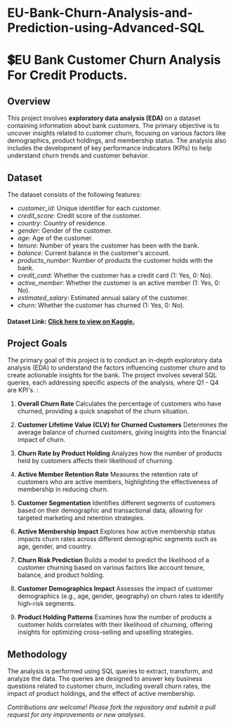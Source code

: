 # EU-Bank-Churn-Analysis-and-Prediction-using-Advanced-SQL
# 💲EU Bank Customer Churn Analysis For Credit Products.
## Overview
This project involves **exploratory data analysis (EDA)** on a dataset containing information about bank customers. The primary objective is to uncover insights related to customer churn, focusing on various factors like demographics, product holdings, and membership status. The analysis also includes the development of key performance indicators (KPIs) to help understand churn trends and customer behavior.

## Dataset
The dataset consists of the following features:

- _customer_id_: Unique identifier for each customer.
- _credit_score_: Credit score of the customer.
- _country_: Country of residence.
- _gender_: Gender of the customer.
- _age_: Age of the customer.
- _tenure_: Number of years the customer has been with the bank.
- _balance_: Current balance in the customer's account.
- _products_number_: Number of products the customer holds with the bank.
- _credit_card_: Whether the customer has a credit card (1: Yes, 0: No).
- _active_member_: Whether the customer is an active member (1: Yes, 0: No).
- _estimated_salary_: Estimated annual salary of the customer.
- _churn_: Whether the customer has churned (1: Yes, 0: No).

#### Dataset Link: [Click here to view on Kaggle.](https://www.kaggle.com/datasets/gauravtopre/bank-customer-churn-dataset/data)


## Project Goals
The primary goal of this project is to conduct an in-depth exploratory data analysis (EDA) to understand the factors influencing customer churn and to create actionable insights for the bank. The project involves several SQL queries, each addressing specific aspects of the analysis, where Q1 - Q4 are KPI's. :

1. **Overall Churn Rate**
Calculates the percentage of customers who have churned, providing a quick snapshot of the churn situation.


2. **Customer Lifetime Value (CLV) for Churned Customers**
Determines the average balance of churned customers, giving insights into the financial impact of churn.

3. **Churn Rate by Product Holding**
Analyzes how the number of products held by customers affects their likelihood of churning.

4. **Active Member Retention Rate**
Measures the retention rate of customers who are active members, highlighting the effectiveness of membership in reducing churn.

5. **Customer Segmentation**
Identifies different segments of customers based on their demographic and transactional data, allowing for targeted marketing and retention strategies.

6. **Active Membership Impact**
Explores how active membership status impacts churn rates across different demographic segments such as age, gender, and country.

7. **Churn Risk Prediction**
Builds a model to predict the likelihood of a customer churning based on various factors like account tenure, balance, and product holding.

8. **Customer Demographics Impact**
Assesses the impact of customer demographics (e.g., age, gender, geography) on churn rates to identify high-risk segments.

9. **Product Holding Patterns**
Examines how the number of products a customer holds correlates with their likelihood of churning, offering insights for optimizing cross-selling and upselling strategies.

## Methodology
The analysis is performed using SQL queries to extract, transform, and analyze the data. The queries are designed to answer key business questions related to customer churn, including overall churn rates, the impact of product holdings, and the effect of active membership.


_Contributions are welcome! Please fork the repository and submit a pull request for any improvements or new analyses._
